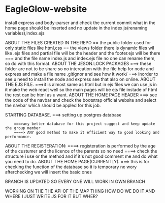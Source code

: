 # EagleGlow-website
install express and body-parser and check the current commit what in the home page should be inserted and no update in the index.js(renaming variables),index.ejs

ABOUT THE FILES CREATED IN THE REPO
        == the public folder used for only static files like html,css 
        == the views folder there is dynamic files wil like .ejs files and partial file will be the header and the footer.ejs will be there
        === and the file name index.js and index.ejs file no one can rename them, so do with this format.
ABOUT THE JESON.LOCK PACKAGES
        ===>  these folder are not to be share so no intercation with the file help for node and express and make a file name .gitignor and see how it work/
        ===> inorder to see u need to install the node and express see that also on online.
ABOUT THE EJS FILE.
        ===>it is almost same as html but in ejs files we can use js in it make the web react well so the main pages will be ejs file instade of html the rest can be 
                html as u want.
ABOUT THE HOME PAGE HEADER
        ===> see the code of the navbar and check the bootstrap official website and select the navbar which should be appled for this job.

STARTING DATABASE.
        ===> setting up postgres database
        
        ===>any better database for this project suggest and keep update the group member
        ====> ANY good method to make it efficient way to good looking and performance.
ABOUT THE REGISTERATION:
        ====> registeration is performed by the age of the custumer and the licence of the parents so no need
        ====> check the structure i use or the method and if it's not good comment me and do what you need to do.
ABOUT THE HOME PAGE(CURRENTLY):
         ===> this is for checking the function of the database so it is temporary no wory afterchecking we will insert the basic ones

BRANCH IS UPDATED SO EVERY ONE WILL WORK IN OWN BRANCH

WORKING ON THE THE API OF THE MAP THING HOW DO WE DO IT AND WHERE I JUST WRITE JS FOR IT BUT WHER?
